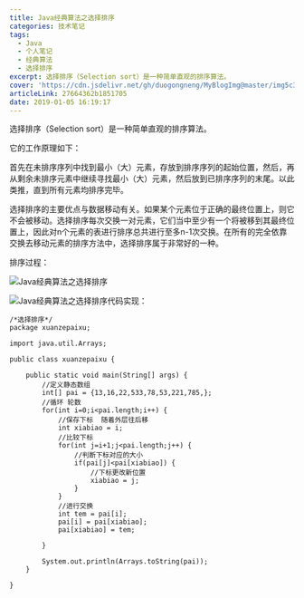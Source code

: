 ```yaml
---
title: Java经典算法之选择排序
categories: 技术笔记
tags:
  - Java
  - 个人笔记
  - 经典算法
  - 选择排序
excerpt: 选择排序（Selection sort）是一种简单直观的排序算法。
cover: 'https://cdn.jsdelivr.net/gh/duogongneng/MyBlogImg@master/img5c3067f0be8b8.png'
articleLink: 27664362b1851705
date: 2019-01-05 16:19:17
---
```


选择排序（Selection sort）是一种简单直观的排序算法。

它的工作原理如下：

首先在未排序序列中找到最小（大）元素，存放到排序序列的起始位置，然后，再从剩余未排序元素中继续寻找最小（大）元素，然后放到已排序序列的末尾。以此类推，直到所有元素均排序完毕。

选择排序的主要优点与数据移动有关。如果某个元素位于正确的最终位置上，则它不会被移动。选择排序每次交换一对元素，它们当中至少有一个将被移到其最终位置上，因此对n个元素的表进行排序总共进行至多n-1次交换。在所有的完全依靠交换去移动元素的排序方法中，选择排序属于非常好的一种。

排序过程：

![Java经典算法之选择排序](https://cdn.jsdelivr.net/gh/duogongneng/MyBlogImg@master/img5c30681e8f759.gif "Java经典算法之选择排序")

![Java经典算法之选择排序](https://cdn.jsdelivr.net/gh/duogongneng/MyBlogImg@master/img5c3067f0be8b8.png "Java经典算法之选择排序")代码实现：

```
/*选择排序*/
package xuanzepaixu;

import java.util.Arrays;

public class xuanzepaixu {

	public static void main(String[] args) {
		//定义静态数组
		int[] pai = {13,16,22,533,78,53,221,785,};
		//循环 轮数
		for(int i=0;i<pai.length;i++) {
			//保存下标 	随着外层往后移
			int xiabiao = i;
			//比较下标 
			for(int j=i+1;j<pai.length;j++) {
				//判断下标对应的大小
				if(pai[j]<pai[xiabiao]) {
					//下标更改新位置
					xiabiao = j;
				}
			}
			//进行交换
			int tem = pai[i];
			pai[i] = pai[xiabiao];
			pai[xiabiao] = tem;
			
		}
		
		System.out.println(Arrays.toString(pai));
	}

}

```


